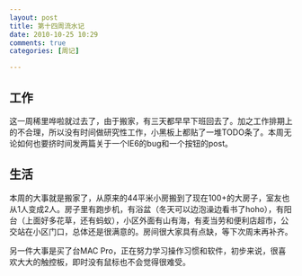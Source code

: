 ```yaml
---
layout: post
title: 第十四周流水记
date: 2010-10-25 10:29
comments: true
categories: [周记]

---
```

<h2>工作</h2>
这一周稀里哗啦就过去了，由于搬家，有三天都早早下班回去了。加之工作排期上的不合理，所以没有时间做研究性工作，小黑板上都贴了一堆TODO条了。本周无论如何也要挤时间发两篇关于一个IE6的bug和一个按钮的post。
<h2>生活</h2>
本周的大事就是搬家了，从原来的44平米小房搬到了现在100+的大房子，室友也从1人变成2人。房子里有跑步机，有浴盆（冬天可以边泡澡边看书了hoho），有阳台（上面好多花草，还有蚂蚁），小区外面有山有海，有麦当劳和便利店超市，公交站在小区门口，总体还是很满意的。房间很大家具有点缺，等下次周末再补齐。

另一件大事是买了台MAC Pro，正在努力学习操作习惯和软件，初步来说，很喜欢大大的触控板，即时没有鼠标也不会觉得很难受。

